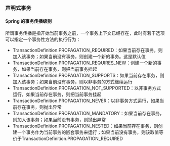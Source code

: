 ### 声明式事务
#### Spring 的事务传播级别
所谓事务传播是指开始当前事务之前，一个事务上下文已经存在，此时有若干选项可以指定一个事务性方法的执行行为：
- TransactionDefinition.PROPAGATION_REQUIRED：如果当前存在事务，则加入该事务；如果当前没有事务，则创建一个新的事务。这是默认值
- TransactionDefinition.PROPAGATION_REQUIRES_NEW：创建一个新的事务，如果当前存在事务，则把当前事务挂起
- TransactionDefinition.PROPAGATION_SUPPORTS：如果当前存在事务，则加入该事务；如果当前没有事务，则以非事务的方式继续运行
- TransactionDefinition.PROPAGATION_NOT_SUPPORTED：以非事务方式运行，如果当前存在事务，则把当前事务挂起
- TransactionDefinition.PROPAGATION_NEVER：以非事务方式运行，如果当前存在事务，则抛出异常
- TransactionDefinition.PROPAGATION_MANDATORY：如果当前存在事务，则加入该事务；如果当前没有事务，则抛出异常
- TransactionDefinition.PROPAGATION_NESTED：如果当前存在事务，则创建一个事务作为当前事务的嵌套事务来运行；如果当前没有事务，则该取值等价于TransactionDefinition.PROPAGATION_REQUIRED